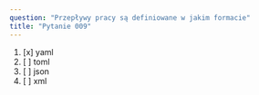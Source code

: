 ```yaml
---
question: "Przepływy pracy są definiowane w jakim formacie"
title: "Pytanie 009"
---
```


1. [x] yaml  
1. [ ] toml  
1. [ ] json  
1. [ ] xml  
